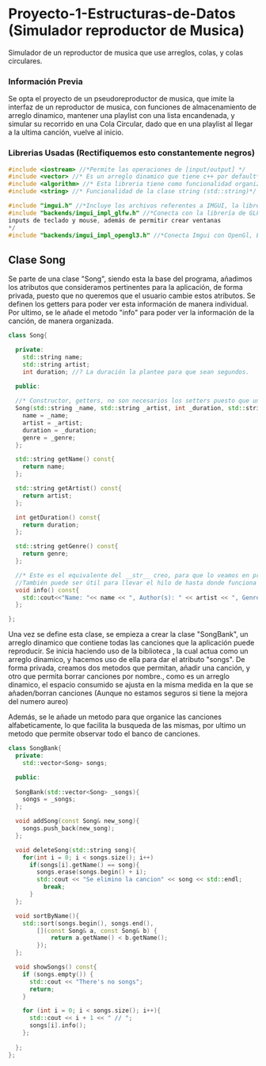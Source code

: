 # Proyecto-1-Estructuras-de-Datos (Simulador reproductor de Musica)
Simulador de un reproductor de musica que use arreglos, colas, y colas circulares.

### Información Previa
Se opta el proyecto de un pseudoreproductor de musica, que imite la interfaz de un reproductor de musica, con funciones de almacenamiento de arreglo dinamico, mantener una playlist con una lista encandenada, y simular su recorrido en una Cola Circular, dado que en una playlist al llegar a la ultima canción, vuelve al inicio. 

### Librerias Usadas (Rectifiquemos esto constantemente negros)
``` C++
#include <iostream> //*Permite las operaciones de [input/output] */
#include <vector> //* Es un arreglo dinamico que tiene c++ por default*/
#include <algorithm> //* Esta libreria tiene como funcionalidad organizar arreglos*/
#include <string> //* Funcionalidad de la clase string (std::string)*/

#include "imgui.h" //*Incluye los archivos referentes a IMGUI, la libreria que permite interfaces graficas*/
#include "backends/imgui_impl_glfw.h" //*Conecta con la librería de GLFW, la cual permite la interacción con los distintos
inputs de teclado y mouse, además de permitir crear ventanas
*/
#include "backends/imgui_impl_opengl3.h" //*Conecta Imgui con OpenGl, Este es el API de los graficos/

```

## Clase Song
Se parte de una clase "Song", siendo esta la base del programa, añadimos los atributos que consideramos pertinentes para la aplicación, de forma privada, puesto que no queremos que el usuario cambie estos atributos. Se definen los getters para poder ver esta información de manera individual. Por ultimo, se le añade el metodo "info" para poder ver la información de la canción, de manera organizada. 

``` C++
class Song{

  private:
    std::string name;
    std::string artist;
    int duration; //? La duración la plantee para que sean segundos.
  
  public:

  //* Constructor, getters, no son necesarios los setters puesto que uno no cambia el contenido de la canción */
  Song(std::string _name, std::string _artist, int _duration, std::string _genre){
    name = _name;
    artist = _artist;
    duration = _duration;
    genre = _genre;
  };

  std::string getName() const{
    return name;
  };

  std::string getArtist() const{
    return artist;
  };

  int getDuration() const{
    return duration;
  };

  std::string getGenre() const{
    return genre;
  };

  //* Este es el equivalente del __str__ creo, para que lo veamos en prints*/
  //También puede ser útil para llevar el hilo de hasta donde funciona todo si ocurre algo inesperado
  void info() const{
    std::cout<<"Name: "<< name << ", Author(s): " << artist << ", Genre: "<< genre << std::endl;
  };

};

``` 

Una vez se define esta clase, se empieza a crear la clase "SongBank", un arreglo dinamico que contiene todas las canciones que la aplicación puede reproducir. Se inicia haciendo uso de la biblioteca <vector>, la cual actua como un arreglo dinamico, y hacemos uso de ella para dar el atributo "songs". De forma privada, creamos dos metodos que permitan, añadir una canción, y otro que permita borrar canciones por nombre., como es un arreglo dinamico, el espacio consumido se ajusta en la misma medida en la que se añaden/borran canciones (Aunque no estamos seguros si tiene la mejora del numero aureo)

Además, se le añade un metodo para que organice las canciones alfabeticamente, lo que facilita la busqueda de las mismas, por ultimo un metodo que permite observar todo el banco de canciones.

``` C++
class SongBank{
  private:
    std::vector<Song> songs;

  public:
    
  SongBank(std::vector<Song> _songs){
    songs = _songs;
  };

  void addSong(const Song& new_song){
    songs.push_back(new_song);
  };

  void deleteSong(std::string song){
    for(int i = 0; i < songs.size(); i++)
      if(songs[i].getName() == song){
        songs.erase(songs.begin() + i);
        std::cout << "Se elimino la cancion" << song << std::endl;  
          break;
      }
  };

  void sortByName(){
    std::sort(songs.begin(), songs.end(),
        [](const Song& a, const Song& b) {
            return a.getName() < b.getName();
        });
  };

  void showSongs() const{
    if (songs.empty()) {
      std::cout << "There's no songs";
      return;
    }

    for (int i = 0; i < songs.size(); i++){
      std::cout << i + 1 << " // ";
      songs[i].info();
    };
    
  };
};


```
